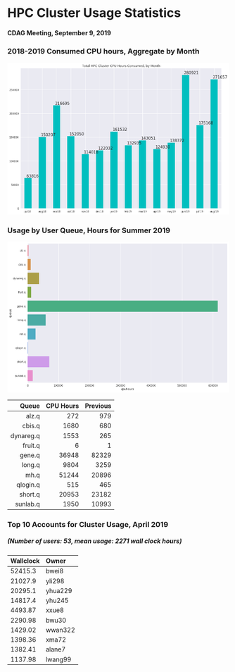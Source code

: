 # HPC Cluster Usage Statistics
####  CDAG Meeting, September 9, 2019

### 2018-2019 Consumed CPU hours, Aggregate by Month
<img src="Images/HPC_Cluster_Usage_Barchart_201909.png">


### Usage by User Queue, Hours for Summer 2019

<img src="Images/HPC_Cluster_queue_usage_201909.png">


Queue | CPU Hours | Previous
---------:|-----------:|-----------:
alz.q|272|979
cbis.q|1680|680
dynareg.q|1553|265
fruit.q|6|1
gene.q|36948|82329
long.q|9804|3259
mh.q|51244|20896
qlogin.q|515|465
short.q|20953|23182
sunlab.q|1950|10993


### Top 10 Accounts for Cluster Usage, April 2019
##### (Number of users: 53, mean usage: 2271 wall clock hours)

Wallclock | Owner
:--------|:--------
52415.3|bwei8
21027.9|yli298
20295.1|yhua229
14817.4|yhu245
4493.87|xxue8
2290.98|bwu30
1429.02|wwan322
1398.36|xma72
1382.41|alane7
1137.98|lwang99
